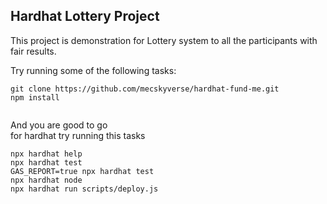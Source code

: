## Hardhat Lottery Project
This project is demonstration for Lottery system to all the participants with fair results.

Try running some of the following tasks:
```
git clone https://github.com/mecskyverse/hardhat-fund-me.git
npm install


```
And you are good to go<br> 
for hardhat try running this tasks
```
npx hardhat help
npx hardhat test
GAS_REPORT=true npx hardhat test
npx hardhat node
npx hardhat run scripts/deploy.js
```
